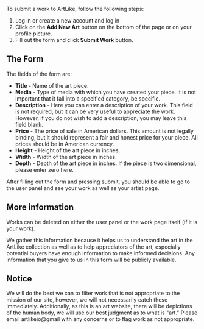 To submit a work to ArtLike, follow the following steps:

1. Log in or create a new account and log in
2. Click on the **Add New Art** button on the bottom of the page or on your profile picture.
3. Fill out the form and click **Submit Work** button.

The Form
------

The fields of the form are:

* **Title** - Name of the art piece.
* **Media** - Type of media with which you have created your piece.  It is not important that it fall into a specified category, be specific.
* **Description** - Here you can enter a description of your work.  This field is not required, but it can be very useful to appreciate the work.  However, if you do not wish to add a description, you may leave this field blank.
* **Price** - The price of sale in American dollars.  This amount is not legally binding, but it should represent a fair and honest price for your piece.  All prices should be in American currency.
* **Height** - Height of the art piece in inches.
* **Width** - Width of the art piece in inches.
* **Depth** - Depth of the art piece in inches.  If the piece is two dimensional, please enter zero here.


After filling out the form and pressing submit, you should be able to go to the user panel and see your work as well as your artist page.

More information
------

Works can be deleted on either the user panel or the work page itself (if it is your work).

We gather this information because it helps us to understand the art in the ArtLike collection as well as to help appreciators of the art, especially potential buyers have enough information to make informed decisions.  Any information that you give to us in this form will be publicly available.

Notice
--------

We will do the best we can to filter work that is not appropriate to the mission of our site, however, we will not necessarily catch these immediately.  Additionally, as this is an art website, there will be depictions of the human body, we will use our best judgment as to what is "art."  Please email artlikeio@gmail with any concerns or to flag work as not appropriate.
